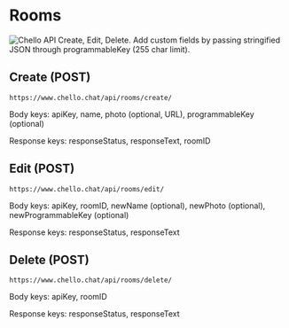 # Rooms

<img src="https://styviostorage.blob.core.windows.net/styviofilecontainer/logoBanner.png" alt="Chello API"> 
Create, Edit, Delete.  Add custom fields by passing stringified JSON through programmableKey (255 char limit).

## Create (POST)
```
https://www.chello.chat/api/rooms/create/
```
Body keys:
apiKey, name, photo (optional, URL), programmableKey (optional)

Response keys:
responseStatus, responseText, roomID

## Edit (POST)
```
https://www.chello.chat/api/rooms/edit/
```
Body keys:
apiKey, roomID, newName (optional), newPhoto (optional), newProgrammableKey (optional)

Response keys:
responseStatus, responseText

## Delete (POST)
```
https://www.chello.chat/api/rooms/delete/
```
Body keys:
apiKey, roomID

Response keys:
responseStatus, responseText


